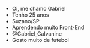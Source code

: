 -  Oi, me chamo Gabriel
-  Tenho 25 anos
-  Suzano/SP
-  Aprendendo muito Front-End
-  @Gabriel_Galvanine
- Gosto muito de futebol 

<!---
Gabriel-Galvanine/Gabriel-Galvanine is a ✨ special ✨ repository because its `README.md` (this file) appears on your GitHub profile.
You can click the Preview link to take a look at your changes.
--->
